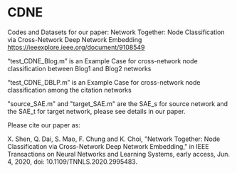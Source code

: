 # CDNE
Codes and Datasets for our paper: 
Network Together: Node Classification via Cross-Network Deep Network Embedding https://ieeexplore.ieee.org/document/9108549

“test_CDNE_Blog.m” is an Example Case for cross-network node classification between Blog1 and Blog2 networks 

“test_CDNE_DBLP.m” is an Example Case for cross-network node classification among the citation networks

"source_SAE.m" and "target_SAE.m" are the SAE_s for source network and the SAE_t for target network, please see details in our paper.



Please cite our paper as:

X. Shen, Q. Dai, S. Mao, F. Chung and K. Choi, "Network Together: Node Classification via Cross-Network Deep Network Embedding," in IEEE Transactions on Neural Networks and Learning Systems, early access, Jun. 4, 2020, doi: 10.1109/TNNLS.2020.2995483.

